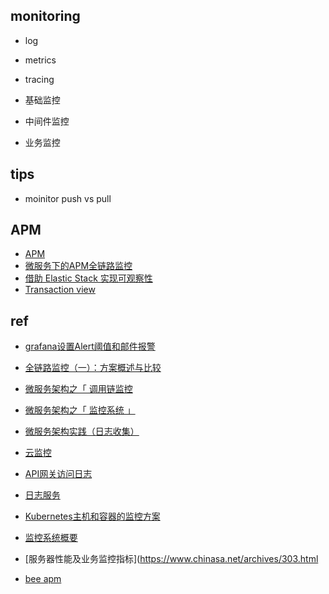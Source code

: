 



## monitoring
+ log 
+ metrics
+ tracing

+ 基础监控
+ 中间件监控
+ 业务监控
## tips
+ moinitor push vs pull


## APM
+ [APM](https://www.elastic.co/guide/en/apm/index.html)
+ [微服务下的APM全链路监控](https://yq.aliyun.com/articles/272142)
+ [借助 Elastic Stack 实现可观察性](https://www.elastic.co/cn/blog/observability-with-the-elastic-stack)
+ [Transaction view](https://www.elastic.co/guide/en/kibana/7.5/transactions.html)

## ref
+ [grafana设置Alert阈值和邮件报警](https://yq.aliyun.com/articles/683256)
+ [全链路监控（一）：方案概述与比较](https://juejin.im/post/5a7a9e0af265da4e914b46f1#heading-23)
+ [微服务架构之「 调用链监控 ](https://www.javazhiyin.com/38512.html)
+ [微服务架构之「 监控系统 」](https://www.cnblogs.com/jsjwk/p/10899175.html)
+ [微服务架构实践（日志收集）](https://zhuanlan.zhihu.com/p/39491846)

+ [云监控](https://help.aliyun.com/document_detail/44584.html?spm=a2c4g.11186623.6.621.696c5c4aIg4TnM)
+ [API网关访问日志](https://help.aliyun.com/document_detail/64803.html)
+ [日志服务](https://help.aliyun.com/product/28958.html)
+ [Kubernetes主机和容器的监控方案](https://www.kubernetes.org.cn/2432.html)
+ [监控系统概要](https://juejin.im/post/5bee22c051882528c4466334)

<!-- 指标告警 -->
+ [服务器性能及业务监控指标](https://www.chinasa.net/archives/303.html
<!-- 框架 -->
+ [bee apm](https://gitee.com/beetle082/bee-apm)